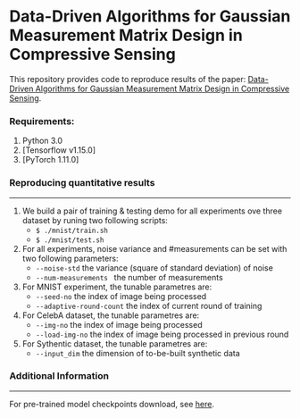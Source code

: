 # Data-Driven Algorithms for Gaussian Measurement Matrix Design in Compressive Sensing

This repository provides code to reproduce results of the paper: [Data-Driven Algorithms for Gaussian Measurement Matrix Design in Compressive Sensing](https://ieeexplore.ieee.org/document/9747617).


### Requirements: 
1. Python 3.0
2. [Tensorflow v1.15.0]
3. [PyTorch 1.11.0]


### Reproducing quantitative results
---
1. We build a pair of training & testing demo for all experiments ove three dataset by runing two following scripts:
     - ```$ ./mnist/train.sh```
     - ```$ ./mnist/test.sh```  
2. For all experiments, noise variance and #measurements can be set with two following parameters:
     - ```--noise-std``` the variance (square of standard deviation) of noise
     - ```--num-measurements ``` the number of measurements 
3. For MNIST experiment, the tunable parametres are:  
     - ```--seed-no``` the index of image being processed 
     - ```--adaptive-round-count``` the index of current round of training
4. For CelebA dataset, the tunable parametres are:  
     - ```--img-no``` the index of image being processed 
     - ```--load-img-no``` the index of image being processed in previous round
5. For Sythentic dataset, the tunable parametres are:  
     - ```--input_dim``` the dimension of to-be-built synthetic data  


### Additional Information
---
For pre-trained model checkpoints download, see [here](https://to_be_update).


